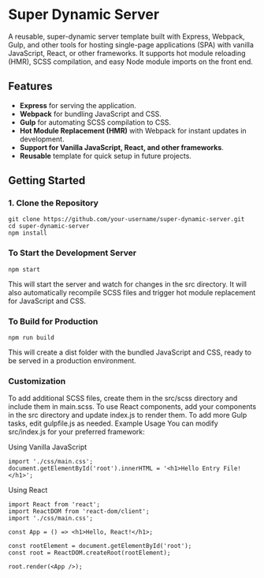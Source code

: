 # Super Dynamic Server

A reusable, super-dynamic server template built with Express, Webpack, Gulp, and other tools for hosting single-page applications (SPA) with vanilla JavaScript, React, or other frameworks. It supports hot module reloading (HMR), SCSS compilation, and easy Node module imports on the front end.

## Features

- **Express** for serving the application.
- **Webpack** for bundling JavaScript and CSS.
- **Gulp** for automating SCSS compilation to CSS.
- **Hot Module Replacement (HMR)** with Webpack for instant updates in development.
- **Support for Vanilla JavaScript, React, and other frameworks**.
- **Reusable** template for quick setup in future projects.

## Getting Started

### 1. Clone the Repository

    git clone https://github.com/your-username/super-dynamic-server.git
    cd super-dynamic-server
    npm install


### To Start the Development Server
    npm start
This will start the server and watch for changes in the src directory. It will also automatically recompile SCSS files and trigger hot module replacement for JavaScript and CSS.

### To Build for Production
    npm run build
This will create a dist folder with the bundled JavaScript and CSS, ready to be served in a production environment.

### Customization
To add additional SCSS files, create them in the src/scss directory and include them in main.scss.
To use React components, add your components in the src directory and update index.js to render them.
To add more Gulp tasks, edit gulpfile.js as needed.
Example Usage
You can modify src/index.js for your preferred framework:

Using Vanilla JavaScript
```
import './css/main.css';
document.getElementById('root').innerHTML = '<h1>Hello Entry File!</h1>';
```
Using React
```
import React from 'react';
import ReactDOM from 'react-dom/client';
import './css/main.css';

const App = () => <h1>Hello, React!</h1>;

const rootElement = document.getElementById('root');
const root = ReactDOM.createRoot(rootElement);

root.render(<App />);
```
